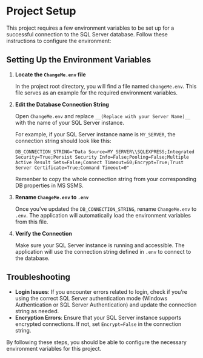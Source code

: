 
# Project Setup

This project requires a few environment variables to be set up for a successful connection to the SQL Server database. Follow these instructions to configure the environment:

## Setting Up the Environment Variables

1. **Locate the `ChangeMe.env` file**

   In the project root directory, you will find a file named `ChangeMe.env`. This file serves as an example for the required environment variables.

2. **Edit the Database Connection String**

   Open `ChangeMe.env` and replace `__(Replace with your Server Name)__` with the name of your SQL Server instance. 

   For example, if your SQL Server instance name is `MY_SERVER`, the connection string should look like this:
   
   ```plaintext
   DB_CONNECTION_STRING="Data Source=MY_SERVER\\SQLEXPRESS;Integrated Security=True;Persist Security Info=False;Pooling=False;Multiple Active Result Sets=False;Connect Timeout=60;Encrypt=True;Trust Server Certificate=True;Command Timeout=0"
   ```
   
   Remenber to copy the whole connection string from your corresponding DB properties in MS SSMS.

3. **Rename `ChangeMe.env` to `.env`**

   Once you've updated the `DB_CONNECTION_STRING`, rename `ChangeMe.env` to `.env`. The application will automatically load the environment variables from this file.

4. **Verify the Connection**

   Make sure your SQL Server instance is running and accessible. The application will use the connection string defined in `.env` to connect to the database.

## Troubleshooting

- **Login Issues**: If you encounter errors related to login, check if you’re using the correct SQL Server authentication mode (Windows Authentication or SQL Server Authentication) and update the connection string as needed.
- **Encryption Errors**: Ensure that your SQL Server instance supports encrypted connections. If not, set `Encrypt=False` in the connection string.

By following these steps, you should be able to configure the necessary environment variables for this project.